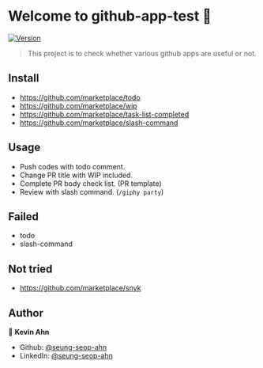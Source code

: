 # Welcome to github-app-test 👋
[![Version](https://img.shields.io/npm/v/github-action-test.svg)](https://www.npmjs.com/package/github-action-test)

> This project is to check whether various github apps are useful or not.

## Install

- https://github.com/marketplace/todo
- https://github.com/marketplace/wip
- https://github.com/marketplace/task-list-completed
- https://github.com/marketplace/slash-command

## Usage

- Push codes with todo comment.
- Change PR title with WIP included.
- Complete PR body check list. (PR template)
- Review with slash command. (`/giphy party`)

## Failed

- todo
- slash-command

## Not tried

- https://github.com/marketplace/snyk

## Author

👤 **Kevin Ahn**

* Github: [@seung-seop-ahn](https://github.com/seung-seop-ahn)
* LinkedIn: [@seung-seop-ahn](https://linkedin.com/in/seung-seop-ahn)
